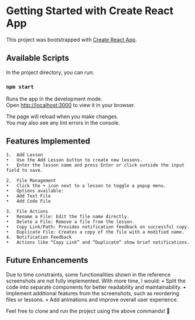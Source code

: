 # Getting Started with Create React App

This project was bootstrapped with [Create React App](https://github.com/facebook/create-react-app).

## Available Scripts

In the project directory, you can run:

### `npm start`

Runs the app in the development mode.\
Open [http://localhost:3000](http://localhost:3000) to view it in your browser.

The page will reload when you make changes.\
You may also see any lint errors in the console.

## Features Implemented

    1.	Add Lesson
    •	Use the Add Lesson button to create new lessons.
    •	Enter the lesson name and press Enter or click outside the input field to save.

    2.	File Management
    •	Click the + icon next to a lesson to toggle a popup menu.
    •	Options available:
    •	Add Text File
    •	Add Code File

    3.	File Actions
    •	Rename a File: Edit the file name directly.
    •	Delete a File: Remove a file from the lesson.
    •	Copy Link/Path: Provides notification feedback on successful copy.
    •	Duplicate File: Creates a copy of the file with a modified name.
    4.	Notification Feedback
    •	Actions like “Copy Link” and “Duplicate” show brief notifications.

## Future Enhancements

Due to time constraints, some functionalities shown in the reference screenshots are not fully implemented. With more time, I would:
• Split the code into separate components for better readability and maintainability.
• Implement additional features from the screenshots, such as reordering files or lessons.
• Add animations and improve overall user experience.

Feel free to clone and run the project using the above commands! 🎉
